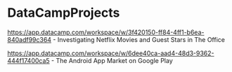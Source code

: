 # DataCampProjects

https://app.datacamp.com/workspace/w/3f420150-ff84-4ff1-b6ea-840adf99c364 - Investigating Netflix Movies and Guest Stars in The Office

https://app.datacamp.com/workspace/w/6dee40ca-aad4-48d3-9362-444f17400ca5 - The Android App Market on Google Play
